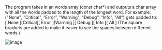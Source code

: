 The program takes in an words array (const char*) and outputs a char array with all the words padded to the length of the longest word. 
For example: ("None", "Critical", "Error", "Warning", "Debug", "Info", "All") 
gets padded to: [  None  ][Critical][ Error  ][Warning ][ Debug  ][  Info  ][  All   ] 
(The square brackets are added to make it easier to see the spaces between different words.)

![image](https://github.com/user-attachments/assets/0ca2dbff-344b-4c56-a6db-7cc103506245)
